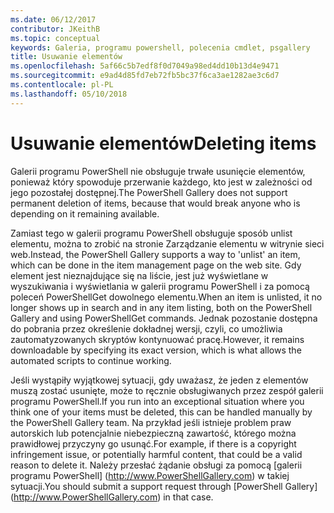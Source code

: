```yaml
---
ms.date: 06/12/2017
contributor: JKeithB
ms.topic: conceptual
keywords: Galeria, programu powershell, polecenia cmdlet, psgallery
title: Usuwanie elementów
ms.openlocfilehash: 5af66c5b7edf8f0d7049a98ed4dd10b13d4e9471
ms.sourcegitcommit: e9ad4d85fd7eb72fb5bc37f6ca3ae1282ae3c6d7
ms.contentlocale: pl-PL
ms.lasthandoff: 05/10/2018
---
```

# <a name="deleting-items"></a><span data-ttu-id="1c1d4-103">Usuwanie elementów</span><span class="sxs-lookup"><span data-stu-id="1c1d4-103">Deleting items</span></span>

<span data-ttu-id="1c1d4-104">Galerii programu PowerShell nie obsługuje trwałe usunięcie elementów, ponieważ który spowoduje przerwanie każdego, kto jest w zależności od jego pozostałej dostępnej.</span><span class="sxs-lookup"><span data-stu-id="1c1d4-104">The PowerShell Gallery does not support permanent deletion of items, because that would break anyone who is depending on it remaining available.</span></span>

<span data-ttu-id="1c1d4-105">Zamiast tego w galerii programu PowerShell obsługuje sposób unlist elementu, można to zrobić na stronie Zarządzanie elementu w witrynie sieci web.</span><span class="sxs-lookup"><span data-stu-id="1c1d4-105">Instead, the PowerShell Gallery supports a way to 'unlist' an item, which can be done in the item management page on the web site.</span></span>
<span data-ttu-id="1c1d4-106">Gdy element jest nieznajdujące się na liście, jest już wyświetlane w wyszukiwania i wyświetlania w galerii programu PowerShell i za pomocą poleceń PowerShellGet dowolnego elementu.</span><span class="sxs-lookup"><span data-stu-id="1c1d4-106">When an item is unlisted, it no longer shows up in search and in any item listing, both on the PowerShell Gallery and using PowerShellGet commands.</span></span>
<span data-ttu-id="1c1d4-107">Jednak pozostanie dostępna do pobrania przez określenie dokładnej wersji, czyli, co umożliwia zautomatyzowanych skryptów kontynuować pracę.</span><span class="sxs-lookup"><span data-stu-id="1c1d4-107">However, it remains downloadable by specifying its exact version, which is what allows the automated scripts to continue working.</span></span>

<span data-ttu-id="1c1d4-108">Jeśli wystąpiły wyjątkowej sytuacji, gdy uważasz, że jeden z elementów muszą zostać usunięte, może to ręcznie obsługiwanych przez zespół galerii programu PowerShell.</span><span class="sxs-lookup"><span data-stu-id="1c1d4-108">If you run into an exceptional situation where you think one of your items must be deleted, this can be handled manually by the PowerShell Gallery team.</span></span>
<span data-ttu-id="1c1d4-109">Na przykład jeśli istnieje problem praw autorskich lub potencjalnie niebezpieczną zawartość, którego można prawidłowej przyczyny go usunąć.</span><span class="sxs-lookup"><span data-stu-id="1c1d4-109">For example, if there is a copyright infringement issue, or potentially harmful content, that could be a valid reason to delete it.</span></span>
<span data-ttu-id="1c1d4-110">Należy przesłać żądanie obsługi za pomocą [galerii programu PowerShell] (http://www.PowerShellGallery.com) w takiej sytuacji.</span><span class="sxs-lookup"><span data-stu-id="1c1d4-110">You should submit a support request through [PowerShell Gallery] (http://www.PowerShellGallery.com) in that case.</span></span>